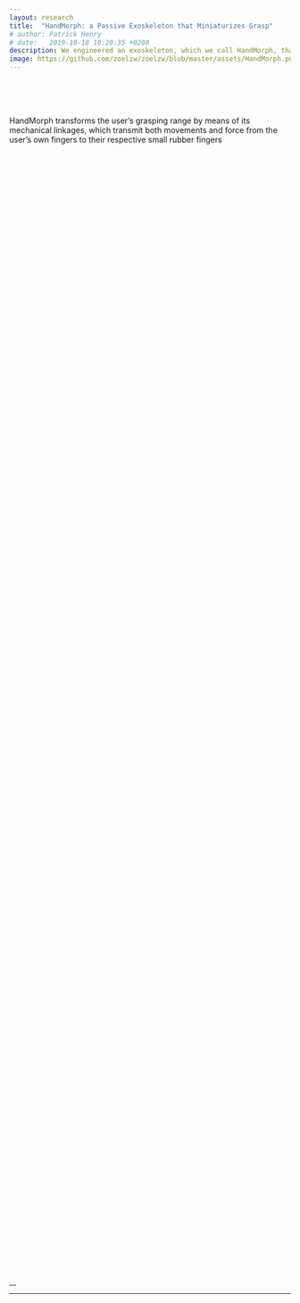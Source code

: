 ```yaml
---
layout: research
title:  "HandMorph: a Passive Exoskeleton that Miniaturizes Grasp"
# author: Patrick Henry
# date:   2019-10-18 10:20:35 +0200
description: We engineered an exoskeleton, which we call HandMorph, that approximates the experience of having a smaller grasping range. 
image: https://github.com/zoelzw/zoelzw/blob/master/assets/HandMorph.png?raw=true
---
```


<div class="row">
  <div class="col-md-6">
    <br>
    <br>
    <br>
    <p> 
       HandMorph transforms the user’s grasping range by means of its mechanical linkages, which transmit both movements and force from the user’s own fingers to their respective small rubber fingers
    </p>
  </div>

  <div class="col-md-6">
    <br>
    <div class="img-fluid rounded mt-2 mb-2 mb-md-0" style="background-image: url({{ page.image }});  height: 50vh; background-position:center;">
  </div>
</div><hr width="12">


<div class="row">
  <hr>
  <div class="col-md-6">
     <div class="img-fluid rounded mt-2 mb-2 mb-md-0" style="background-image: url({{ page.image }});  height: 50vh; background-position:center;">
     </div><br>
  </div>
  
  <div class="col-md-6">
    <br>
    <br>
   <p> 
        Unlike other size-illusions based on virtual reality, HandMorph achieves this in the user's real environment, preserving the user's physical and social contexts. As such, our device can be integrated into the user's workflow, e.g., to allow product designers to momentarily change their grasping range into that of a child while evaluating a toy prototype.
   </p>
  </div>
</div>